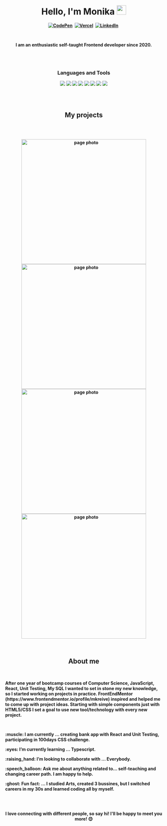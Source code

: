 <p>
  <h1 align="center"><b>Hello, I'm Monika <img src="https://res.cloudinary.com/kreiva/image/upload/v1605608612/Landing%20page/iconComputer_d0vaci.png" alt="computer icon" width="30"></h1>
</p>
<p align="center">
<a href="https://codepen.io/mkreive"><img src="https://img.shields.io/badge/Codepen-000000?style=for-the-badge&logo=codepen&logoColor=white" alt="CodePen" /></a>&nbsp;
<a href="https://vercel.com/mkreive"><img src="https://img.shields.io/badge/Vercel-ff69b4?style=for-the-badge&logo=vercel&logoColor=white" alt="Vercel" /></a>&nbsp;
<a href="www.linkedin.com/in/monika-kreive"><img src="https://img.shields.io/badge/LinkedIn-5f98cd?style=for-the-badge&logo=linkedin&logoColor=white" alt="LinkedIn" /></a>&nbsp;
<br />
</p>
<br />

<p align="center">I am an enthusiastic self-taught Frontend developer since 2020.</p>
<br />
<br />

<h3 align="center">Languages and Tools</h3>

<p align="center">
<img src="https://img.shields.io/badge/HTML5-E34F26?style=for-the-badge&logo=html5&logoColor=white" />
<img src="https://img.shields.io/badge/-css3-1572B6?&style=for-the-badge&logo=css3&logoColor=white" />
<img src="https://img.shields.io/badge/Sass-CC6699?style=for-the-badge&logo=sass&logoColor=white" />
<img src="https://img.shields.io/badge/-javascript-F7DF1E?&style=for-the-badge&logo=javascript&logoColor=black" />
<img src="https://img.shields.io/badge/-ReactJS-grey?&style=for-the-badge&logo=react&logoColor=61DAFB" />
<img src="https://img.shields.io/badge/-VSCode-007ACC?&style=for-the-badge&logo=visual-studio-code&logoColor=white" />
<img src="https://img.shields.io/badge/-Git-F05032?&style=for-the-badge&logo=git&logoColor=white" /> 
<img src="https://img.shields.io/badge/github-%23121011.svg?style=for-the-badge&logo=github&logoColor=white" />
</p>

<br />
<br />
<h2 align="center">My projects</h2>
<br />
<br />

<p align="center">
 
 <a href="https://ecommerce-product-page-murex.vercel.app/product/p003">
  <img width="400"  align="" src="https://res.cloudinary.com/kreiva/image/upload/v1665132907/Screenshot_2022-10-07_at_09.50.27_nzppz3.png" alt="page photo"/>
</a>

 <a href="https://interactive-comments-two.vercel.app/topics/hobbies">
  <img width="400"  align="" src="https://res.cloudinary.com/kreiva/image/upload/v1665132907/Screenshot_2022-10-07_at_09.57.55_kj48kv.png" alt="page photo"/>
</a>

 <a href="https://devjobs-app-nine.vercel.app/home">
  <img width="400"  align="" src="https://res.cloudinary.com/kreiva/image/upload/v1665132907/Screenshot_2022-10-07_at_09.59.30_doq8xd.png" alt="page photo"/>
</a>

 <a href="https://tip-calculator-app-mu.vercel.app/">
  <img width="400"  align="" src="https://res.cloudinary.com/kreiva/image/upload/v1665132907/Screenshot_2022-10-07_at_10.01.33_plygcs.png" alt="page photo"/>
</a>
</p>

<br />

<h2 align="center">About me</h2>
<p align="center">
</p>

<br />
<p>After one year of bootcamp courses of Computer Science, JavaScript, React, Unit Testing, My SQL I wanted to set in stone my new knowledge, so I started working on projects in practice. FrontEndMentor (https://www.frontendmentor.io/profile/mkreive) inspired and helped me to come up with project ideas. Starting with simple components just with HTML5/CSS I set a goal to use new tool/technology with every new project. </p>

<br />
<p>:muscle: I am currently ... creating bank app with React and Unit Testing, participating in 100days CSS challenge.</p>
<p>:eyes: I’m currently learning ... Typescript.</p>
<p>:raising_hand: I’m looking to collaborate with ... Everybody.</p>
<p>:speech_balloon: Ask me about anything related to... self-teaching and changing career path. I am happy to help.</p>
<p>:ghost: Fun fact: ... I studied Arts, created 3 bussines, but I switched careers in my 30s and learned coding all by myself. </p>

<br />
<br />
<p align="center">
I love connecting with different people, so say hi! I'll be happy to meet you more! 😊
</p>

<br />
